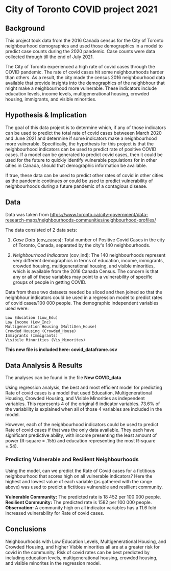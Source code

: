 # City of Toronto COVID project 2021

## Background
This project took data from the 2016 Canada census for the City of Toronto neighbourhood demographics and used those demographics in a model to predict case counts during the 2020 pandemic. Case counts were data collected through till the end of July 2021. 

The City of Toronto experienced a high rate of covid cases through the COVID pandemic. The rate of covid cases hit some neighbourhoods harder than others. As a result, the city made the census 2016 neighbourhood data available that provide insights into the demographics of the neighbhour that might make a neighbourhood more vulnerable. These indicators include education levels, income levels, multigenerational housing, crowded housing, immigrants, and visible minorities. 

## Hypothesis & Implication

The goal of this data project is to determine which, if any of those indicators can be used to predict the total rate of covid cases betweeen March 2020 and June 2021 and determine if some indicators make a neighbourhood more vulnerable. Specifically, the hypothesis for this project is that the neighbourhood indicators can be used to predict rate of positive COVID cases. If a model can be generated to predict covid cases, then it could be used for the future to quickly identify vulnerable populations for in other cities in Canada, should that demographic information be available. 

If true, these data can be used to predict other rates of covid in other cities as the pandemic continues or could be used to predict vulnerability of neighbourhoods during a future pandemic of a contagious disease.

## Data
Data was taken from https://www.toronto.ca/city-government/data-research-maps/neighbourhoods-communities/neighbourhood-profiles/

The data consisted of 2 data sets: 
1) _Case Data_ (cov_cases):  Total number of Positive Covid Cases in the city of Toronto, Canada, separated by the city's 140 neighbourhoods. 

2) _Neighbourhood Indicators_ (cov_ind): The 140 neighbourhoods represent very different demographics in terms of education, income, immigrants, crowded housing, multigenerational housing, and visible minorities, which is available from the 2016 Canada Census. The concern is that any or all of these variables may point to a vulnerability of specific groups of people in getting COVID. 

Data from these two datasets needed be sliced and then joined so that the neighbhour indicators could be used in a regression model to predict rates of covid cases/100 000 people. The demographic independent variables used were:
    
    Low Education (Low_Edu)
    Low Income (Low_Inc)
    Multigeneration Housing (MultiGen_House)
    Crowded Housing (Crowded_House)
    Immigrants (Immigrants)
    Visibile Minorities (Vis_Minorites)

**This new file is included here: covid_dataframe.csv**

## Data Analysis & Results
The analyses can be found in the file **New COVID_data**

Using regression analysis, the best and most efficient model for predicting Rate of covid cases is a model that used Education, Multigenerational Housing, Crowded Housing, and Visible Minorities as independent variables. This represents 4 of the original 6 indicator variables. 73.6% of the variability is explained when all of those 4 variables are included in the model.

However, each of the neighbourhood indicators could be used to predict Rate of covid cases if that was the only data available. They each have significant predictive ability, with income presenting the least amount of power (R-square = .155) and education representing the most R-square =.54).

### Predicting Vulnerable and Resilient Neighbourhoods

Using the model, can we predict the Rate of Covid cases for a fictitious neighbourhood that scores high on all vulnerable indicators?  Here the highest and lowest value of each variable (as gathered with the range above) was used to predict a fictitious vulnerable and resillient community. 


**Vulnerable Community:** The predicted rate is 18 452 per 100 000 people.
**Resilient Community:** The predicted rate is 1582 per 100 000 people.
**Observation:** A community high on all indicator variables has a 11.6 fold increased vulnerability for Rate of covid cases. 

## Conclusions
Neighbourhoods with Low Education Levels, Multigenerational Housing, and Crowded Housing, and higher Visble minorities  all are at a greater risk for covid in the community. Risk of covid rates can be best predicted by including education levels, multigenerational housing, crowded housing, and visible minorites in the regression model.
